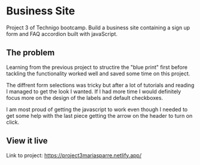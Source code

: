 # Business Site

Project 3 of Technigo bootcamp. Build a business site containing a sign up form and FAQ accordion built with javaScript. 

## The problem

Learning from the previous project to structire the "blue print" first before tackling the functionality worked well and saved some time on this project. 

The diffrent form selections was tricky but after a lot of tutorials and reading I managed to get the look I wanted. If I had more time I would definitely focus more on the design of the labels and default checkboxes. 

I am most proud of getting the javascript to work even though I needed to get some help with the last piece getting the arrow on the header to turn on click. 

## View it live
Link to project: https://project3mariasparre.netlify.app/
